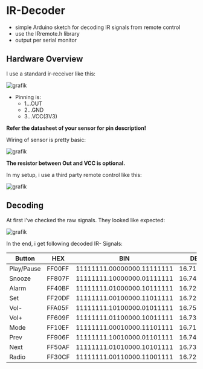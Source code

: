 # IR-Decoder
*  simple Arduino sketch for decoding IR signals from remote control
*  use the IRremote.h library
*  output per serial monitor

## Hardware Overview

I use a standard ir-receiver like this:

![grafik](https://user-images.githubusercontent.com/73773036/97799408-6dbb5900-1c2e-11eb-8a76-7e3e1dbaa29b.png)

*  Pinning is:
   *  1...OUT
   *  2...GND
   *  3...VCC(3V3)
   
**Refer the datasheet of your sensor for pin description!**

Wiring of sensor is pretty basic:

![grafik](https://user-images.githubusercontent.com/73773036/97799621-837d4e00-1c2f-11eb-9b96-da6cf88432da.png)


**The resistor between Out and VCC is optional.**

In my setup, i use a third party remote control like this:

![grafik](https://user-images.githubusercontent.com/73773036/97800297-6d25c100-1c34-11eb-8d23-435467d86fd5.png)

## Decoding

At first i've checked the raw signals. They looked like expected:

![grafik](https://user-images.githubusercontent.com/73773036/97800561-7b74dc80-1c36-11eb-950d-330fbdda2e18.png)

In the end, i get following decoded IR- Signals:

| Button | HEX |	BIN |	DEC |
|---|---|---|---|
|Play/Pause|	FF00FF |	11111111.00000000.11111111 |	16.711.935 |
|Snooze|	FF807F|	11111111.10000000.01111111|	16.744.575|
|Alarm|	FF40BF|	11111111.01000000.10111111|	16.728.255|
|Set|	FF20DF|	11111111.00100000.11011111|	16.720.095|
|Vol-|	FFA05F|	11111111.10100000.01011111|	16.752.735|
|Vol+|	FF609F|	11111111.01100000.10011111|	16.736.415|
|Mode|	FF10EF|	11111111.00010000.11101111|	16.716.015|
|Prev|	FF906F|	11111111.10010000.01101111|	16.748.655|
|Next|	FF50AF|	11111111.01010000.10101111|	16.732.335|
|Radio|	FF30CF|	11111111.00110000.11001111|	16.724.175|

